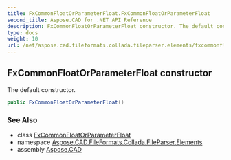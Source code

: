 ```yaml
---
title: FxCommonFloatOrParameterFloat.FxCommonFloatOrParameterFloat
second_title: Aspose.CAD for .NET API Reference
description: FxCommonFloatOrParameterFloat constructor. The default constructor
type: docs
weight: 10
url: /net/aspose.cad.fileformats.collada.fileparser.elements/fxcommonfloatorparameterfloat/fxcommonfloatorparameterfloat/
---
```

## FxCommonFloatOrParameterFloat constructor

The default constructor.

```csharp
public FxCommonFloatOrParameterFloat()
```

### See Also

* class [FxCommonFloatOrParameterFloat](../)
* namespace [Aspose.CAD.FileFormats.Collada.FileParser.Elements](../../fxcommonfloatorparameterfloat/)
* assembly [Aspose.CAD](../../../)



